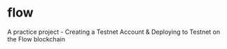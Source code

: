 # flow
A practice project - Creating a Testnet Account &amp; Deploying to Testnet on the Flow blockchain
